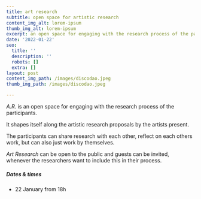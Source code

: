 ```yaml
---
title: art research
subtitle: open space for artistic research
content_img_alt: lorem-ipsum
thumb_img_alt: lorem-ipsum
excerpt: an open space for engaging with the research process of the participants
date: '2022-01-22'
seo:
  title: ''
  description: ''
  robots: []
  extra: []
layout: post
content_img_path: /images/discodao.jpeg
thumb_img_path: /images/discodao.jpeg

---
```

*A.R.* is an open space for engaging with the research process of the participants.

It shapes itself along the artistic research proposals by the artists present.

The participants can share research with each other, reflect on each others work, but can also just work by themselves. 

*Art Research* can be open to the public and guests can be invited, whenever the researchers want to include this in their process.



##### Dates & times

*   22 January from 18h
